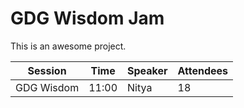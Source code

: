 # GDG Wisdom Jam
 
This is an awesome project.


| Session | Time | Speaker | Attendees |
| --- | --- | --- | --- | 
| GDG Wisdom | 11:00 | Nitya | 18 |
